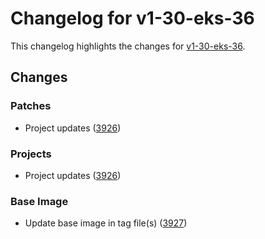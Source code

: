# Changelog for v1-30-eks-36

This changelog highlights the changes for [v1-30-eks-36](https://github.com/aws/eks-distro/tree/v1-30-eks-36).

## Changes

### Patches
* Project updates ([3926](https://github.com/aws/eks-distro/pull/3926))

### Projects
* Project updates ([3926](https://github.com/aws/eks-distro/pull/3926))

### Base Image
* Update base image in tag file(s) ([3927](https://github.com/aws/eks-distro/pull/3927))

